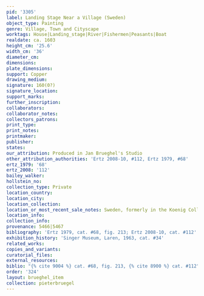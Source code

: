 ```yaml
---
pid: '3305'
label: Landing Stage Near a Village (Sweden)
object_type: Painting
genre: Village, Town and Cityscape
worktags: House|Landing_stage|River|Fishermen|Peasants|Boat
realdate: ca. 1603
height_cm: '25.6'
width_cm: '36'
diameter_cm:
dimensions:
plate_dimensions:
support: Copper
drawing_medium:
signature: 160(0?)
signature_location:
support_marks:
further_inscription:
collaborators:
collaborator_notes:
collectors_patrons:
print_type:
print_notes:
printmaker:
publisher:
states:
our_attribution: Produced in Jan Brueghel's Studio
other_attribution_authorities: 'Ertz 2008-10, #112, Ertz 1979, #68'
ertz_1979: '68'
ertz_2008: '112'
bailey_walker:
hollstein_no:
collection_type: Private
location_country:
location_city:
location_collection:
location_or_most_recent_sale_notes: Sweden, formerly in the Koenig Collection
location_info:
collection_info:
provenance: 5466|5467
bibliography: 'Ertz 1979, cat. #68, fig. 213; Ertz 2008-10, cat. #112'
exhibition_history: 'Singer Museum, Laren, 1963, cat. #34'
related_works:
copies_and_variants:
curatorial_files:
external_resources:
biblio: "{% cite 9004 %} cat. #68, fig. 213, {% cite 8900 %} cat. #112"
order: '324'
layout: brueghel_item
collection: pieterbruegel
---
```

